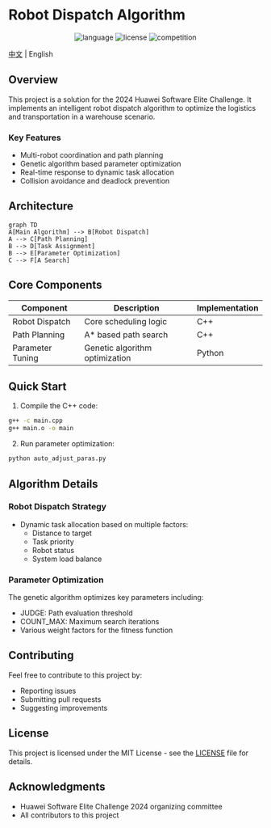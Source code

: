 # Robot Dispatch Algorithm

<p align="center">
  <img src="https://img.shields.io/badge/language-C%2B%2B%2FPython-blue.svg" alt="language">
  <img src="https://img.shields.io/badge/license-MIT-green.svg" alt="license">
  <img src="https://img.shields.io/badge/competition-Huawei%20Software%20Elite%20Challenge%202024-red.svg" alt="competition">
</p>

[中文](README_zh.md) | English

## Overview

This project is a solution for the 2024 Huawei Software Elite Challenge. It implements an intelligent robot dispatch algorithm to optimize the logistics and transportation in a warehouse scenario.

### Key Features

- Multi-robot coordination and path planning
- Genetic algorithm based parameter optimization
- Real-time response to dynamic task allocation
- Collision avoidance and deadlock prevention

## Architecture 

```mermaid
graph TD
A[Main Algorithm] --> B[Robot Dispatch]
A --> C[Path Planning]
B --> D[Task Assignment]
B --> E[Parameter Optimization]
C --> F[A Search]
```

## Core Components

| Component | Description | Implementation |
|-----------|-------------|----------------|
| Robot Dispatch | Core scheduling logic | C++ |
| Path Planning | A* based path search | C++ |
| Parameter Tuning | Genetic algorithm optimization | Python |

## Quick Start

1. Compile the C++ code:

```bash
g++ -c main.cpp
g++ main.o -o main
```

2. Run parameter optimization:
```bash
python auto_adjust_paras.py
```

## Algorithm Details

### Robot Dispatch Strategy
- Dynamic task allocation based on multiple factors:
  - Distance to target
  - Task priority
  - Robot status
  - System load balance

### Parameter Optimization
The genetic algorithm optimizes key parameters including:
- JUDGE: Path evaluation threshold
- COUNT_MAX: Maximum search iterations
- Various weight factors for the fitness function

## Contributing

Feel free to contribute to this project by:
- Reporting issues
- Submitting pull requests
- Suggesting improvements

## License

This project is licensed under the MIT License - see the [LICENSE](LICENSE) file for details.

## Acknowledgments

- Huawei Software Elite Challenge 2024 organizing committee
- All contributors to this project